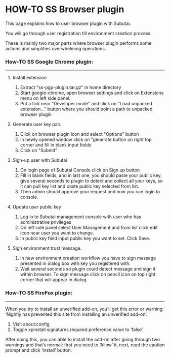 # HOW-TO SS Browser plugin

This page explains how to user browser plugin with Subutai.

You will go through user registration till environment creation process.

These is mainly two major parts where browser plugin performs some actions 
and simplifies overwhelming operations.

### How-TO SS Google Chrome plugin:
***

1. Install extension
    1. Extract "ss-pgp-plugin.tar.gz" in home directory
    2. Start google-chrome, open browser settings and click on Extensions menu on left side panel.
    3. Put a tick near "Developer mode" and click on "Load unpacked extension..." button 
where you should point a path to unpacked browser plugin

2. Generate user key pair.
    1. Click on browser plugin icon and select "Options" button
    2. In newly opened window click on "generate button on right top corner and fill in blank input fields
    3. Click on "Submit"

3. Sign-up user with Subutai
    1. On login page of Subutai Console click on Sign up button
    2. Fill in blank fields, and in last one, you should paste your public key, give several seconds to 
plugin to detect and collect all your keys, so it can pull key list and paste public key selected from list.
    3. Then admin should approve your request and now you can login to console.

4. Update user public key
    1. Log in to Subutai management console with user who has administrative privileges
    2. On left side panel select User Management and from list click edit icon near user you want to change.
    3. In public key field input public key you want to set. Click Save.

5. Sign environment trust message.
    1. In new environment creation workflow you have to sign message presented in dialog box with key you registered with.
    2. Wait several seconds so plugin could detect message and sign it within browser. 
To sign message click on pencil icon on top right corner that will appear in dialog.

### How-TO SS FireFox plugin:
***

When you try to install an unverified add-on, you’ll get this error or warning: ‘Nightly has prevented this site from installing an unverified add-on’.

1. Visit about:config
2. Toggle xpinstall.signatures.required preference value to ‘false’.

After doing this, you can able to install the add-on after going through two warnings and that’s normal: first you need to ‘Allow’ it, next, read the caution prompt and click ‘install’ button.
